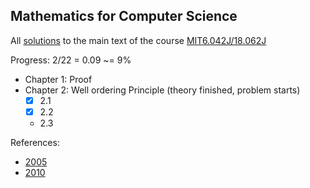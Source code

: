 ## Mathematics for Computer Science

All [solutions](https://github.com/SonTrungTo/MIT6.042J_18.062J/blob/master/src/solutions.pdf) to the main text of
the course [MIT6.042J/18.062J](https://ocw.mit.edu/courses/electrical-engineering-and-computer-science/6-042j-mathematics-for-computer-science-spring-2015/index.htm)

Progress: 2/22 = 0.09 ~= 9%

- Chapter 1: Proof
- Chapter 2: Well ordering Principle (theory finished, problem starts)
    - [x] 2.1
    - [x] 2.2
    - 2.3

References:
- [2005](https://ocw.mit.edu/courses/6-042j-mathematics-for-computer-science-fall-2005/pages/assignments/)
- [2010](https://ocw.mit.edu/courses/6-042j-mathematics-for-computer-science-fall-2010/pages/assignments/)
